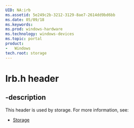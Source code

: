 ```yaml
---
UID: NA:irb
ms.assetid: 5e249c2b-3212-3129-8ae7-2614dd9bd6bb
ms.date: 05/09/18
ms.keywords: 
ms.prod: windows-hardware
ms.technology: windows-devices
ms.topic: portal
product:
-	Windows
tech.root: storage
---
```


# Irb.h header


## -description


This header is used by storage. For more information, see:

- [Storage](../_storage/index.md)
